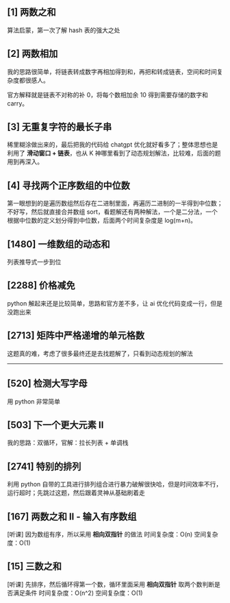 ## [1] 两数之和

算法启蒙，第一次了解 hash 表的强大之处

## [2] 两数相加

我的思路很简单，将链表转成数字再相加得到和，再把和转成链表，空间和时间复杂度都很感人。

官方解释就是链表不对称的补 0，将每个数相加余 10 得到需要存储的数字和 carry。

## [3] 无重复字符的最长子串

稀里糊涂做出来的，最后把我的代码给 chatgpt 优化就好看多了；整体思想也是利用了 **滑动窗口 + 链表**，也从 K 神哪里看到了动态规划解法，比较难，后面的题用到再深入。

## [4] 寻找两个正序数组的中位数

第一眼想到的是遍历数组然后存在二进制里面，再遍历二进制的一半得到中位数；不好写，然后就直接合并数组 sort，看题解还有两种解法，一个是二分法，一个根据中位数的定义划分得到中位数，后面两个时间复杂度是 log(m+n)。

## [1480] 一维数组的动态和

列表推导式一步到位

## [2288] 价格减免

python 解起来还是比较简单，思路和官方差不多，让 ai 优化代码变成一行，但是没跑出来

## [2713] 矩阵中严格递增的单元格数

这题真的难，考虑了很多最终还是去找题解了，只看到动态规划的解法
****
## [520] 检测大写字母

用 python 非常简单

## [503] 下一个更大元素 II

我的思路：双循环，官解：拉长列表 + 单调栈

## [2741] 特别的排列

利用 python 自带的工具进行排列组合进行暴力破解很快哈，但是时间效率不行，运行超时；先跳过这题，然后跟着灵神从基础刷着走

## [167] 两数之和 II - 输入有序数组

[听课] 因为数组有序，所以采用 **相向双指针** 的做法
时间复杂度：O(n)
空间复杂度：O(1)

## [15] 三数之和

[听课] 先排序，然后循环得第一个数，循环里面采用 **相向双指针** 取两个数判断是否满足条件
时间复杂度：O(n^2)
空间复杂度：O(1)
